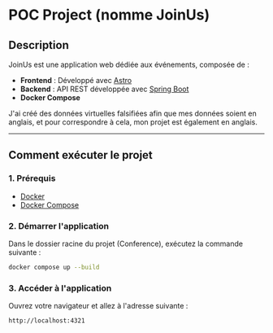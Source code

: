 # POC Project (nomme JoinUs)

## Description

JoinUs est une application web dédiée aux événements, composée de :
- **Frontend** : Développé avec [Astro](https://astro.build/)
- **Backend** : API REST développée avec [Spring Boot](https://spring.io/projects/spring-boot)
- **Docker Compose**

J'ai créé des données virtuelles falsifiées afin que mes données soient en anglais, et pour correspondre à cela, mon projet est également en anglais.

---

## Comment exécuter le projet

### 1. Prérequis

- [Docker](https://www.docker.com/)
- [Docker Compose](https://docs.docker.com/compose/)

### 2. Démarrer l'application

Dans le dossier racine du projet (Conference), exécutez la commande suivante :

```bash
docker compose up --build
````

### 3. Accéder à l'application

Ouvrez votre navigateur et allez à l'adresse suivante :

```
http://localhost:4321
```

